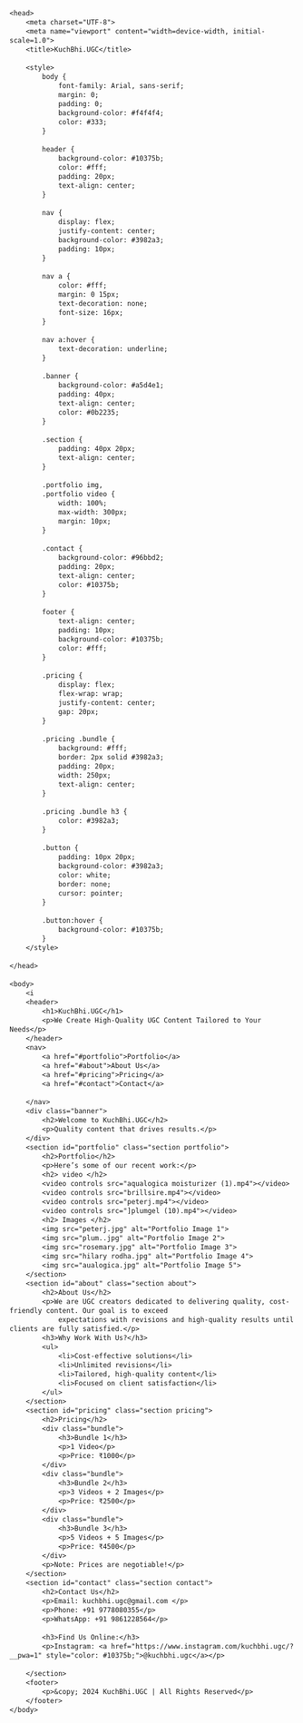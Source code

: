 
    <head>
        <meta charset="UTF-8">
        <meta name="viewport" content="width=device-width, initial-scale=1.0">
        <title>KuchBhi.UGC</title>
        
        <style>
            body {
                font-family: Arial, sans-serif;
                margin: 0;
                padding: 0;
                background-color: #f4f4f4;
                color: #333;
            }

            header {
                background-color: #10375b;
                color: #fff;
                padding: 20px;
                text-align: center;
            }

            nav {
                display: flex;
                justify-content: center;
                background-color: #3982a3;
                padding: 10px;
            }

            nav a {
                color: #fff;
                margin: 0 15px;
                text-decoration: none;
                font-size: 16px;
            }

            nav a:hover {
                text-decoration: underline;
            }

            .banner {
                background-color: #a5d4e1;
                padding: 40px;
                text-align: center;
                color: #0b2235;
            }

            .section {
                padding: 40px 20px;
                text-align: center;
            }

            .portfolio img,
            .portfolio video {
                width: 100%;
                max-width: 300px;
                margin: 10px;
            }

            .contact {
                background-color: #96bbd2;
                padding: 20px;
                text-align: center;
                color: #10375b;
            }

            footer {
                text-align: center;
                padding: 10px;
                background-color: #10375b;
                color: #fff;
            }

            .pricing {
                display: flex;
                flex-wrap: wrap;
                justify-content: center;
                gap: 20px;
            }

            .pricing .bundle {
                background: #fff;
                border: 2px solid #3982a3;
                padding: 20px;
                width: 250px;
                text-align: center;
            }

            .pricing .bundle h3 {
                color: #3982a3;
            }

            .button {
                padding: 10px 20px;
                background-color: #3982a3;
                color: white;
                border: none;
                cursor: pointer;
            }

            .button:hover {
                background-color: #10375b;
            }
        </style>
       
    </head>

    <body>
        <i
        <header>
            <h1>KuchBhi.UGC</h1>
            <p>We Create High-Quality UGC Content Tailored to Your Needs</p>
        </header>
        <nav>
            <a href="#portfolio">Portfolio</a>
            <a href="#about">About Us</a>
            <a href="#pricing">Pricing</a>
            <a href="#contact">Contact</a>
            
        </nav>
        <div class="banner">
            <h2>Welcome to KuchBhi.UGC</h2>
            <p>Quality content that drives results.</p>
        </div>
        <section id="portfolio" class="section portfolio">
            <h2>Portfolio</h2>
            <p>Here’s some of our recent work:</p>
            <h2> video </h2>
            <video controls src="aqualogica moisturizer (1).mp4"></video>
            <video controls src="brillsire.mp4"></video>
            <video controls src="peterj.mp4"></video>
            <video controls src="]plumgel (10).mp4"></video>
            <h2> Images </h2>
            <img src="peterj.jpg" alt="Portfolio Image 1">
            <img src="plum..jpg" alt="Portfolio Image 2">
            <img src="rosemary.jpg" alt="Portfolio Image 3">
            <img src="hilary rodha.jpg" alt="Portfolio Image 4">
            <img src="aualogica.jpg" alt="Portfolio Image 5">
        </section>
        <section id="about" class="section about">
            <h2>About Us</h2>
            <p>We are UGC creators dedicated to delivering quality, cost-friendly content. Our goal is to exceed
                expectations with revisions and high-quality results until clients are fully satisfied.</p>
            <h3>Why Work With Us?</h3>
            <ul>
                <li>Cost-effective solutions</li>
                <li>Unlimited revisions</li>
                <li>Tailored, high-quality content</li>
                <li>Focused on client satisfaction</li>
            </ul>
        </section>
        <section id="pricing" class="section pricing">
            <h2>Pricing</h2>
            <div class="bundle">
                <h3>Bundle 1</h3>
                <p>1 Video</p>
                <p>Price: ₹1000</p>
            </div>
            <div class="bundle">
                <h3>Bundle 2</h3>
                <p>3 Videos + 2 Images</p>
                <p>Price: ₹2500</p>
            </div>
            <div class="bundle">
                <h3>Bundle 3</h3>
                <p>5 Videos + 5 Images</p>
                <p>Price: ₹4500</p>
            </div>
            <p>Note: Prices are negotiable!</p>
        </section>
        <section id="contact" class="section contact">
            <h2>Contact Us</h2>
            <p>Email: kuchbhi.ugc@gmail.com </p>
            <p>Phone: +91 9778080355</p>
            <p>WhatsApp: +91 9861228564</p>
            
            <h3>Find Us Online:</h3>
            <p>Instagram: <a href="https://www.instagram.com/kuchbhi.ugc/?__pwa=1" style="color: #10375b;">@kuchbhi.ugc</a></p>
           
        </section>
        <footer>
            <p>&copy; 2024 KuchBhi.UGC | All Rights Reserved</p>
        </footer>
    </body>

</html>


